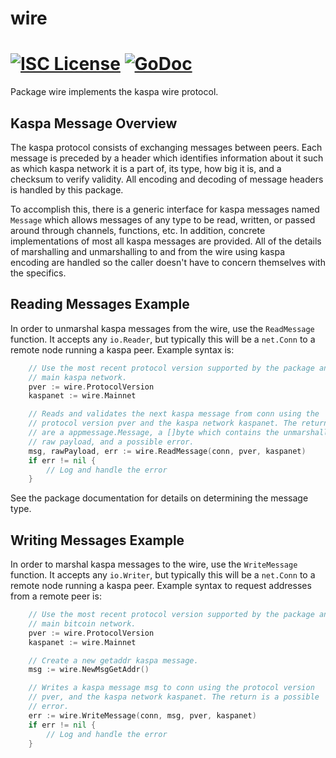 wire
====

[![ISC License](http://img.shields.io/badge/license-ISC-blue.svg)](https://choosealicense.com/licenses/isc/)
[![GoDoc](https://img.shields.io/badge/godoc-reference-blue.svg)](http://godoc.org/github.com/shatll-s/nexelliad/wire)
=======

Package wire implements the kaspa wire protocol.

## Kaspa Message Overview

The kaspa protocol consists of exchanging messages between peers. Each message
is preceded by a header which identifies information about it such as which
kaspa network it is a part of, its type, how big it is, and a checksum to
verify validity. All encoding and decoding of message headers is handled by this
package.

To accomplish this, there is a generic interface for kaspa messages named
`Message` which allows messages of any type to be read, written, or passed
around through channels, functions, etc. In addition, concrete implementations
of most all kaspa messages are provided. All of the details of marshalling and 
unmarshalling to and from the wire using kaspa encoding are handled so the 
caller doesn't have to concern themselves with the specifics.

## Reading Messages Example

In order to unmarshal kaspa messages from the wire, use the `ReadMessage`
function. It accepts any `io.Reader`, but typically this will be a `net.Conn`
to a remote node running a kaspa peer. Example syntax is:

```Go
	// Use the most recent protocol version supported by the package and the
	// main kaspa network.
	pver := wire.ProtocolVersion
	kaspanet := wire.Mainnet

	// Reads and validates the next kaspa message from conn using the
	// protocol version pver and the kaspa network kaspanet. The returns
	// are a appmessage.Message, a []byte which contains the unmarshalled
	// raw payload, and a possible error.
	msg, rawPayload, err := wire.ReadMessage(conn, pver, kaspanet)
	if err != nil {
		// Log and handle the error
	}
```

See the package documentation for details on determining the message type.

## Writing Messages Example

In order to marshal kaspa messages to the wire, use the `WriteMessage`
function. It accepts any `io.Writer`, but typically this will be a `net.Conn`
to a remote node running a kaspa peer. Example syntax to request addresses
from a remote peer is:

```Go
	// Use the most recent protocol version supported by the package and the
	// main bitcoin network.
	pver := wire.ProtocolVersion
	kaspanet := wire.Mainnet

	// Create a new getaddr kaspa message.
	msg := wire.NewMsgGetAddr()

	// Writes a kaspa message msg to conn using the protocol version
	// pver, and the kaspa network kaspanet. The return is a possible
	// error.
	err := wire.WriteMessage(conn, msg, pver, kaspanet)
	if err != nil {
		// Log and handle the error
	}
```
